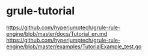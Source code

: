# grule-tutorial
https://github.com/hyperjumptech/grule-rule-engine/blob/master/docs/Tutorial_en.md
https://github.com/hyperjumptech/grule-rule-engine/blob/master/examples/TutorialExample_test.go
